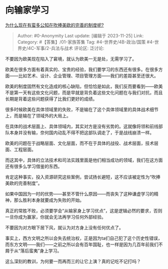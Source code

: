 # 向输家学习
[为什么现在有蛮多公知在吹捧美欧的完善的制度呢?](https://www.zhihu.com/question/631269391/answer/3302280313)

> Author: #0-Anonymity
> Last update: [编辑于 2023-11-25]
> Link:
> Category: #【答集】/01-家族答集 
> Tag: #4-世界史/4B-政治/国策 #4-世界史/4C-军事/2-兵法与战术 
> 评论区:
> 泛讨论:

不要因为欧美现在陷入了窘境，就认为欧美一无是处，无需学习了。

欧美在很多方面有着真实的、宝贵的经验，我们要学习的东西还有很多。在很多方面——比如艺术、设计、企业管理、项目管理方面——我们的差距甚至还很大。

欧美的制度固然有文化造成的核心缺陷，但恰恰是如此，我们反而要看到——欧美不是第一天有这些文化问题，而是早就是背负着这些文化问题在与我们对抗，而且长期是背着这些问题获得了比我们更好的成绩。

很多时候欧美在具体领域里的失败，不是输在了这个具体领域里的具体战术细节上，而是输在了领域外的大局上。

在具体的战术层面上、具体领域内，其实对方是没有劣势的。这就像将领和前线部队本身并没有输，奈何国内动乱不得不把这部队调走了，于是战线崩溃一样。

欧美的问题在于战略层面、文化层面，而不在于具体的战役、战术层面，技术层面、工程层面。

而这其中，具体的立法技术和司法实践里面是他们相当成功的领域，我们在这方面还有很多么学习借鉴的东西。

肯定这种事实，投入资源研究这些案例，尝试扬长避短，这不应该被定性为“吹捧美欧的完善制度”。

如果中国因为一时的优势——甚至不管什么原因——而丧失了这种谦虚学习的精神，那么胜利本身就要成为失败的开始。

真正的常胜不败，必须要学会“从输家身上学习优点”，这是逻辑必然的要求，否则一旦你成为赢家，你就会无法再学习任何外部经验。

不要因为对方眼下居下风，就认为对方身上没有任何优点了。

事实上，西方文明之所以会失去统治权，正是因为ta们自己犯了这个历史性错误，而东方文明——我们——之前之所以会有百年国耻，也一样是因为几百年前我们不屑于从“落后蛮夷”身上学习。

这么深刻的教训，为何要一而再而三的让它上演？真的记吃不记打吗？